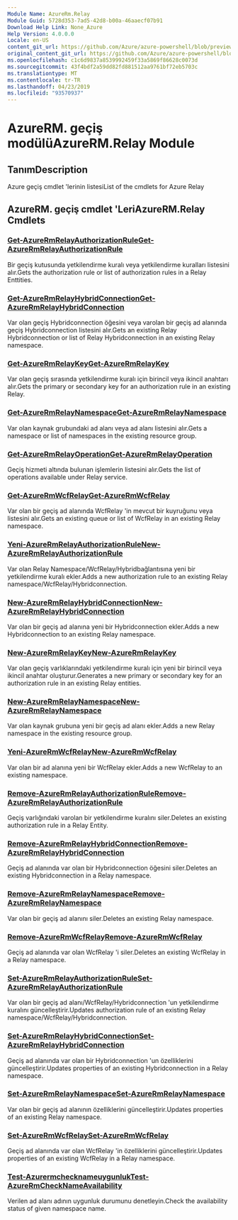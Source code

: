 ```yaml
---
Module Name: AzureRm.Relay
Module Guid: 5728d353-7ad5-42d8-b00a-46aaecf07b91
Download Help Link: None_Azure
Help Version: 4.0.0.0
Locale: en-US
content_git_url: https://github.com/Azure/azure-powershell/blob/preview/src/ResourceManager/Relay/Commands.Relay/help/AzureRM.Relay.md
original_content_git_url: https://github.com/Azure/azure-powershell/blob/preview/src/ResourceManager/Relay/Commands.Relay/help/AzureRM.Relay.md
ms.openlocfilehash: c1c6d9837a8539992459f33a5869f86628c0073d
ms.sourcegitcommit: 43f4bdf2a59dd82fd881512aa9761bf72eb5703c
ms.translationtype: MT
ms.contentlocale: tr-TR
ms.lasthandoff: 04/23/2019
ms.locfileid: "93570937"
---
```

# <span data-ttu-id="9ed0f-101">AzureRM. geçiş modülü</span><span class="sxs-lookup"><span data-stu-id="9ed0f-101">AzureRM.Relay Module</span></span>
## <span data-ttu-id="9ed0f-102">Tanım</span><span class="sxs-lookup"><span data-stu-id="9ed0f-102">Description</span></span>
<span data-ttu-id="9ed0f-103">Azure geçiş cmdlet 'lerinin listesi</span><span class="sxs-lookup"><span data-stu-id="9ed0f-103">List of the cmdlets for Azure Relay</span></span>

## <span data-ttu-id="9ed0f-104">AzureRM. geçiş cmdlet 'Leri</span><span class="sxs-lookup"><span data-stu-id="9ed0f-104">AzureRM.Relay Cmdlets</span></span>
### [<span data-ttu-id="9ed0f-105">Get-AzureRmRelayAuthorizationRule</span><span class="sxs-lookup"><span data-stu-id="9ed0f-105">Get-AzureRmRelayAuthorizationRule</span></span>](Get-AzureRmRelayAuthorizationRule.md)
<span data-ttu-id="9ed0f-106">Bir geçiş kutusunda yetkilendirme kuralı veya yetkilendirme kuralları listesini alır.</span><span class="sxs-lookup"><span data-stu-id="9ed0f-106">Gets the authorization rule or list of authorization rules in a Relay Enttities.</span></span>

### [<span data-ttu-id="9ed0f-107">Get-AzureRmRelayHybridConnection</span><span class="sxs-lookup"><span data-stu-id="9ed0f-107">Get-AzureRmRelayHybridConnection</span></span>](Get-AzureRmRelayHybridConnection.md)
<span data-ttu-id="9ed0f-108">Var olan geçiş Hybridconnection öğesini veya varolan bir geçiş ad alanında geçiş Hybridconnection listesini alır.</span><span class="sxs-lookup"><span data-stu-id="9ed0f-108">Gets an existing Relay Hybridconnection or list of Relay Hybridconnection in an existing Relay namespace.</span></span>

### [<span data-ttu-id="9ed0f-109">Get-AzureRmRelayKey</span><span class="sxs-lookup"><span data-stu-id="9ed0f-109">Get-AzureRmRelayKey</span></span>](Get-AzureRmRelayKey.md)
<span data-ttu-id="9ed0f-110">Var olan geçiş sırasında yetkilendirme kuralı için birincil veya ikincil anahtarı alır.</span><span class="sxs-lookup"><span data-stu-id="9ed0f-110">Gets the primary or secondary key for an authorization rule in an existing Relay.</span></span>

### [<span data-ttu-id="9ed0f-111">Get-AzureRmRelayNamespace</span><span class="sxs-lookup"><span data-stu-id="9ed0f-111">Get-AzureRmRelayNamespace</span></span>](Get-AzureRmRelayNamespace.md)
<span data-ttu-id="9ed0f-112">Var olan kaynak grubundaki ad alanı veya ad alanı listesini alır.</span><span class="sxs-lookup"><span data-stu-id="9ed0f-112">Gets a namespace or list of namespaces in the existing resource group.</span></span>

### [<span data-ttu-id="9ed0f-113">Get-AzureRmRelayOperation</span><span class="sxs-lookup"><span data-stu-id="9ed0f-113">Get-AzureRmRelayOperation</span></span>](Get-AzureRmRelayOperation.md)
<span data-ttu-id="9ed0f-114">Geçiş hizmeti altında bulunan işlemlerin listesini alır.</span><span class="sxs-lookup"><span data-stu-id="9ed0f-114">Gets the list of operations available under Relay service.</span></span>

### [<span data-ttu-id="9ed0f-115">Get-AzureRmWcfRelay</span><span class="sxs-lookup"><span data-stu-id="9ed0f-115">Get-AzureRmWcfRelay</span></span>](Get-AzureRmWcfRelay.md)
<span data-ttu-id="9ed0f-116">Var olan bir geçiş ad alanında WcfRelay 'in mevcut bir kuyruğunu veya listesini alır.</span><span class="sxs-lookup"><span data-stu-id="9ed0f-116">Gets an existing queue or list of WcfRelay in an existing Relay namespace.</span></span>

### [<span data-ttu-id="9ed0f-117">Yeni-AzureRmRelayAuthorizationRule</span><span class="sxs-lookup"><span data-stu-id="9ed0f-117">New-AzureRmRelayAuthorizationRule</span></span>](New-AzureRmRelayAuthorizationRule.md)
<span data-ttu-id="9ed0f-118">Var olan Relay Namespace/WcfRelay/Hybridbağlantısına yeni bir yetkilendirme kuralı ekler.</span><span class="sxs-lookup"><span data-stu-id="9ed0f-118">Adds a new authorization rule to an existing Relay namespace/WcfRelay/Hybridconnection.</span></span>

### [<span data-ttu-id="9ed0f-119">New-AzureRmRelayHybridConnection</span><span class="sxs-lookup"><span data-stu-id="9ed0f-119">New-AzureRmRelayHybridConnection</span></span>](New-AzureRmRelayHybridConnection.md)
<span data-ttu-id="9ed0f-120">Var olan bir geçiş ad alanına yeni bir Hybridconnection ekler.</span><span class="sxs-lookup"><span data-stu-id="9ed0f-120">Adds a new Hybridconnection to an existing Relay namespace.</span></span>

### [<span data-ttu-id="9ed0f-121">New-AzureRmRelayKey</span><span class="sxs-lookup"><span data-stu-id="9ed0f-121">New-AzureRmRelayKey</span></span>](New-AzureRmRelayKey.md)
<span data-ttu-id="9ed0f-122">Var olan geçiş varlıklarındaki yetkilendirme kuralı için yeni bir birincil veya ikincil anahtar oluşturur.</span><span class="sxs-lookup"><span data-stu-id="9ed0f-122">Generates a new primary or secondary key for an authorization rule in an existing Relay entities.</span></span>

### [<span data-ttu-id="9ed0f-123">New-AzureRmRelayNamespace</span><span class="sxs-lookup"><span data-stu-id="9ed0f-123">New-AzureRmRelayNamespace</span></span>](New-AzureRmRelayNamespace.md)
<span data-ttu-id="9ed0f-124">Var olan kaynak grubuna yeni bir geçiş ad alanı ekler.</span><span class="sxs-lookup"><span data-stu-id="9ed0f-124">Adds a new Relay namespace in the existing resource group.</span></span>

### [<span data-ttu-id="9ed0f-125">Yeni-AzureRmWcfRelay</span><span class="sxs-lookup"><span data-stu-id="9ed0f-125">New-AzureRmWcfRelay</span></span>](New-AzureRmWcfRelay.md)
<span data-ttu-id="9ed0f-126">Var olan bir ad alanına yeni bir WcfRelay ekler.</span><span class="sxs-lookup"><span data-stu-id="9ed0f-126">Adds a new WcfRelay to an existing namespace.</span></span>

### [<span data-ttu-id="9ed0f-127">Remove-AzureRmRelayAuthorizationRule</span><span class="sxs-lookup"><span data-stu-id="9ed0f-127">Remove-AzureRmRelayAuthorizationRule</span></span>](Remove-AzureRmRelayAuthorizationRule.md)
<span data-ttu-id="9ed0f-128">Geçiş varlığındaki varolan bir yetkilendirme kuralını siler.</span><span class="sxs-lookup"><span data-stu-id="9ed0f-128">Deletes an existing authorization rule in a Relay Entity.</span></span>

### [<span data-ttu-id="9ed0f-129">Remove-AzureRmRelayHybridConnection</span><span class="sxs-lookup"><span data-stu-id="9ed0f-129">Remove-AzureRmRelayHybridConnection</span></span>](Remove-AzureRmRelayHybridConnection.md)
<span data-ttu-id="9ed0f-130">Geçiş ad alanında var olan bir Hybridconnection öğesini siler.</span><span class="sxs-lookup"><span data-stu-id="9ed0f-130">Deletes an existing Hybridconnection in a Relay namespace.</span></span>

### [<span data-ttu-id="9ed0f-131">Remove-AzureRmRelayNamespace</span><span class="sxs-lookup"><span data-stu-id="9ed0f-131">Remove-AzureRmRelayNamespace</span></span>](Remove-AzureRmRelayNamespace.md)
<span data-ttu-id="9ed0f-132">Var olan bir geçiş ad alanını siler.</span><span class="sxs-lookup"><span data-stu-id="9ed0f-132">Deletes an existing Relay namespace.</span></span>

### [<span data-ttu-id="9ed0f-133">Remove-AzureRmWcfRelay</span><span class="sxs-lookup"><span data-stu-id="9ed0f-133">Remove-AzureRmWcfRelay</span></span>](Remove-AzureRmWcfRelay.md)
<span data-ttu-id="9ed0f-134">Geçiş ad alanında var olan WcfRelay 'i siler.</span><span class="sxs-lookup"><span data-stu-id="9ed0f-134">Deletes an existing WcfRelay in a Relay namespace.</span></span>

### [<span data-ttu-id="9ed0f-135">Set-AzureRmRelayAuthorizationRule</span><span class="sxs-lookup"><span data-stu-id="9ed0f-135">Set-AzureRmRelayAuthorizationRule</span></span>](Set-AzureRmRelayAuthorizationRule.md)
<span data-ttu-id="9ed0f-136">Var olan bir geçiş ad alanı/WcfRelay/Hybridconnection 'un yetkilendirme kuralını güncelleştirir.</span><span class="sxs-lookup"><span data-stu-id="9ed0f-136">Updates authorization rule of an existing Relay namespace/WcfRelay/Hybridconnection.</span></span>

### [<span data-ttu-id="9ed0f-137">Set-AzureRmRelayHybridConnection</span><span class="sxs-lookup"><span data-stu-id="9ed0f-137">Set-AzureRmRelayHybridConnection</span></span>](Set-AzureRmRelayHybridConnection.md)
<span data-ttu-id="9ed0f-138">Geçiş ad alanında var olan bir Hybridconnection 'un özelliklerini güncelleştirir.</span><span class="sxs-lookup"><span data-stu-id="9ed0f-138">Updates properties of an existing Hybridconnection in a Relay namespace.</span></span>

### [<span data-ttu-id="9ed0f-139">Set-AzureRmRelayNamespace</span><span class="sxs-lookup"><span data-stu-id="9ed0f-139">Set-AzureRmRelayNamespace</span></span>](Set-AzureRmRelayNamespace.md)
<span data-ttu-id="9ed0f-140">Var olan bir geçiş ad alanının özelliklerini güncelleştirir.</span><span class="sxs-lookup"><span data-stu-id="9ed0f-140">Updates properties of an existing Relay namespace.</span></span>

### [<span data-ttu-id="9ed0f-141">Set-AzureRmWcfRelay</span><span class="sxs-lookup"><span data-stu-id="9ed0f-141">Set-AzureRmWcfRelay</span></span>](Set-AzureRmWcfRelay.md)
<span data-ttu-id="9ed0f-142">Geçiş ad alanında var olan WcfRelay 'in özelliklerini güncelleştirir.</span><span class="sxs-lookup"><span data-stu-id="9ed0f-142">Updates properties of an existing WcfRelay in a Relay namespace.</span></span>

### [<span data-ttu-id="9ed0f-143">Test-Azurermchecknameuygunluk</span><span class="sxs-lookup"><span data-stu-id="9ed0f-143">Test-AzureRmCheckNameAvailability</span></span>](Test-AzureRmCheckNameAvailability.md)
<span data-ttu-id="9ed0f-144">Verilen ad alanı adının uygunluk durumunu denetleyin.</span><span class="sxs-lookup"><span data-stu-id="9ed0f-144">Check the availability status of given namespace name.</span></span>

